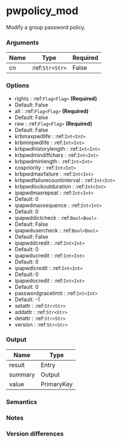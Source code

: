 [//]: # (THE CONTENT BELOW IS GENERATED. DO NOT EDIT.)
# pwpolicy_mod
Modify a group password policy.

### Arguments
|Name|Type|Required
|-|-|-
|cn|:ref:`Str<Str>`|False

### Options
* rights : :ref:`Flag<Flag>` **(Required)**
 * Default: False
* all : :ref:`Flag<Flag>` **(Required)**
 * Default: False
* raw : :ref:`Flag<Flag>` **(Required)**
 * Default: False
* krbmaxpwdlife : :ref:`Int<Int>`
* krbminpwdlife : :ref:`Int<Int>`
* krbpwdhistorylength : :ref:`Int<Int>`
* krbpwdmindiffchars : :ref:`Int<Int>`
* krbpwdminlength : :ref:`Int<Int>`
* cospriority : :ref:`Int<Int>`
* krbpwdmaxfailure : :ref:`Int<Int>`
* krbpwdfailurecountinterval : :ref:`Int<Int>`
* krbpwdlockoutduration : :ref:`Int<Int>`
* ipapwdmaxrepeat : :ref:`Int<Int>`
 * Default: 0
* ipapwdmaxsequence : :ref:`Int<Int>`
 * Default: 0
* ipapwddictcheck : :ref:`Bool<Bool>`
 * Default: False
* ipapwdusercheck : :ref:`Bool<Bool>`
 * Default: False
* ipapwddcredit : :ref:`Int<Int>`
 * Default: 0
* ipapwducredit : :ref:`Int<Int>`
 * Default: 0
* ipapwdlcredit : :ref:`Int<Int>`
 * Default: 0
* ipapwdocredit : :ref:`Int<Int>`
 * Default: 0
* passwordgracelimit : :ref:`Int<Int>`
 * Default: -1
* setattr : :ref:`Str<Str>`
* addattr : :ref:`Str<Str>`
* delattr : :ref:`Str<Str>`
* version : :ref:`Str<Str>`

### Output
|Name|Type
|-|-
|result|Entry
|summary|Output
|value|PrimaryKey

[//]: # (ADD YOUR NOTES BELOW. THESE WILL BE PICKED EVERY TIME THE DOCS ARE REGENERATED. //end)
### Semantics

### Notes

### Version differences